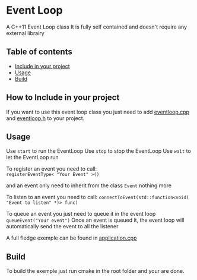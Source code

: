 # Event Loop
 A C++11 Event Loop class
 It is fully self contained and doesn't require any external librairy

## Table of contents
* [Include in your project](#How-to-Include-in-your-project)
* [Usage](#Usage)
* [Build](#Build)

## How to Include in your project
 If you want to use this event loop class you just need to add [eventloop.cpp](src/Event/eventloop.cpp) and [eventloop.h](src/Event/eventloop.h) to your project.

## Usage
 Use `start` to run the EventLoop
 Use `stop` to stop the EventLoop
 Use `wait` to let the EventLoop run

 To register an event you need to call:     
 `registerEventType< "Your Event" >()`

 and an event only need to inherit from the class `Event` nothing more
 
 To listen to an event you need to call:
 `connectToEvent(std::function<void( "Event to listen" *)> func)`

 To queue an event you just need to queue it in the event loop
 `queueEvent("Your event")`
 Once an event is queued it, the event loop will automatically send the event to all the listener

 A full fledge exemple can be found in [application.cpp](src/application.cpp)

## Build
 To build the exemple just run cmake in the root folder and your are done.

